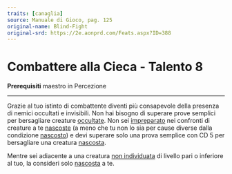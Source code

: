 ```yaml
---
traits: [canaglia]
source: Manuale di Gioco, pag. 125
original-name: Blind-Fight
original-srd: https://2e.aonprd.com/Feats.aspx?ID=388
---
```


# Combattere alla Cieca - Talento 8

**Prerequisiti** maestro in Percezione

---

Grazie al tuo istinto di combattente diventi più consapevole della presenza di
nemici occultati e invisibili. Non hai bisogno di superare prove semplici per
bersagliare creature [occultate](/condizioni/occultato). Non sei
[impreparato](/condizioni/impreparato) nei confronti di creature a te
[nascoste](/condizioni/nascosto) (a meno che tu non lo sia per cause diverse
dalla condizione [nascosto](/condizioni/nascosto)) e devi superare solo una
prova semplice con CD 5 per bersagliare una creatura
[nascosta](/condizioni/nascosto).

Mentre sei adiacente a una creatura
[non individuata](/condizioni/non-individuato) di livello pari o inferiore al
tuo, la consideri solo [nascosta](/condizioni/nascosto) a te.
